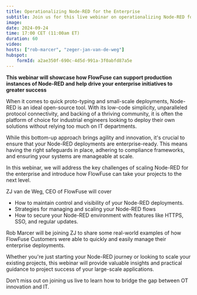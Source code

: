 ```yaml
---
title: Operationalizing Node-RED for the Enterprise
subtitle: Join us for this live webinar on operationalizing Node-RED for Enterprise use.
image: 
date: 2024-09-24
time: 17:00 CET (11:00am ET) 
duration: 60
video: 
hosts: ["rob-marcer", "zeger-jan-van-de-weg"]
hubspot:
    formId: a2ae350f-690c-4d5d-991a-3f0abfd87a5e
---
```


**This webinar will showcase how FlowFuse can support production instances of Node-RED and help drive your enterprise initiatives to greater success**

<!--more-->

When it comes to quick proto-typing and small-scale deployments, Node-RED is an ideal open-source tool. With its low-code simplicity, unparalleled protocol connectivity, and backing of a thriving community, it is often the platform of choice for industrial engineers looking to deploy their own solutions without relying too much on IT departments. 

While this bottom-up approach brings agility and innovation, it's crucial to ensure that your Node-RED deployments are enterprise-ready. This means having the right safeguards in place, adhering to compliance frameworks, and ensuring your systems are manageable at scale. 

In this webinar, we will address the key challenges of scaling Node-RED for the enterprise and introduce how FlowFuse can take your projects to the next level. 

ZJ van de Weg, CEO of FlowFuse will cover
 - How to maintain control and visibility of your Node-RED deployments. 
 - Strategies for managing and scaling your Node-RED flows
 - How to secure your Node-RED environment with features like HTTPS, SSO, and regular updates.

Rob Marcer will be joining ZJ to share some real-world examples of how FlowFuse Customers were able to quickly and easily manage their enterprise deployments.  

Whether you're just starting your Node-RED journey or looking to scale your existing projects, this webinar will provide valuable insights and practical guidance to project success of your large-scale applications. 

Don’t miss out on joining us live to learn how to bridge the gap between OT innovation and IT. 

